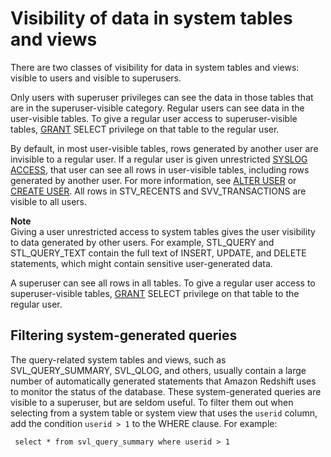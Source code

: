 # Visibility of data in system tables and views<a name="c_visibility-of-data"></a>

There are two classes of visibility for data in system tables and views: visible to users and visible to superusers\.

Only users with superuser privileges can see the data in those tables that are in the superuser\-visible category\. Regular users can see data in the user\-visible tables\. To give a regular user access to superuser\-visible tables, [GRANT](r_GRANT.md) SELECT privilege on that table to the regular user\.

By default, in most user\-visible tables, rows generated by another user are invisible to a regular user\. If a regular user is given unrestricted [SYSLOG ACCESS](r_ALTER_USER.md#alter-user-syslog-access), that user can see all rows in user\-visible tables, including rows generated by another user\. For more information, see [ALTER USER](r_ALTER_USER.md) or [CREATE USER](r_CREATE_USER.md)\. All rows in STV\_RECENTS and SVV\_TRANSACTIONS are visible to all users\. 

**Note**  
Giving a user unrestricted access to system tables gives the user visibility to data generated by other users\. For example, STL\_QUERY and STL\_QUERY\_TEXT contain the full text of INSERT, UPDATE, and DELETE statements, which might contain sensitive user\-generated data\. 

A superuser can see all rows in all tables\. To give a regular user access to superuser\-visible tables, [GRANT](r_GRANT.md) SELECT privilege on that table to the regular user\.

## Filtering system\-generated queries<a name="sub-c_visibility-of-data-filtering"></a>

The query\-related system tables and views, such as SVL\_QUERY\_SUMMARY, SVL\_QLOG, and others, usually contain a large number of automatically generated statements that Amazon Redshift uses to monitor the status of the database\. These system\-generated queries are visible to a superuser, but are seldom useful\. To filter them out when selecting from a system table or system view that uses the `userid` column, add the condition `userid > 1` to the WHERE clause\. For example:

```
 select * from svl_query_summary where userid > 1
```